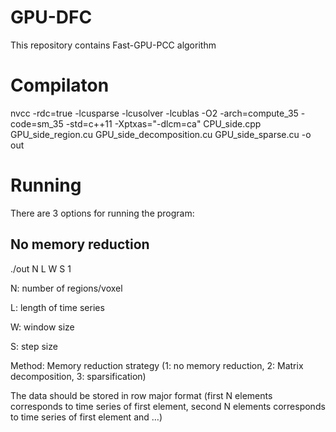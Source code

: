 # GPU-DFC

This repository contains Fast-GPU-PCC algorithm

# Compilaton
nvcc -rdc=true -lcusparse -lcusolver -lcublas -O2 -arch=compute_35 -code=sm_35 -std=c++11 -Xptxas="-dlcm=ca" CPU_side.cpp GPU_side_region.cu GPU_side_decomposition.cu GPU_side_sparse.cu -o out

# Running
There are 3 options for running the program:

## No memory reduction 

./out N L W S 1

N: number of regions/voxel

L: length of time series

W: window size

S: step size

Method: Memory reduction strategy (1: no memory reduction, 2: Matrix decomposition, 3: sparsification)
    
    
The data should be stored in row major format (first N elements corresponds to time series of first element, second N elements corresponds to time series of first element and …)

